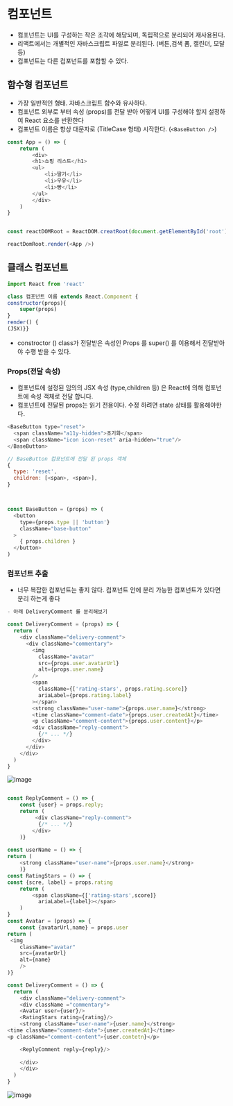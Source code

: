 # 컴포넌트
- 컴포넌트는 UI를 구성하는 작은 조각에 해당되며, 독립적으로 분리되어 재사용된다.
- 리액트에서는 개별적인 자바스크립트 파일로 분리된다. (버튼,검색 폼, 캘린더, 모달 등) 
- 컴포넌트는 다른 컴포넌트를 포함할 수 있다.

## 함수형 컴포넌트
- 가장 일반적인 형태. 자바스크립트 함수와 유사하다.
- 컴포넌트 외부로 부터 속성 (props)를 전달 받아 어떻게 UI를 구성해야 할지 설정하여 React 요소를 반환한다 
- 컴포넌트 이름은 항상 대문자로 (TitleCase 형태) 시작한다. (``<BaseButton />``)

```js
const App = () => {
    return (
        <div>
        <h1>쇼핑 리스트</h1>
        <ul>
            <li>딸기</li>
            <li>우유</li>
            <li>빵</li>
        </ul>
        </div>
    )
}


const reactDOMRoot = ReactDOM.creatRoot(document.getElementById('root'))

reactDomRoot.render(<App />)

```

## 클래스 컴포넌트

```js
import React from 'react'

class 컴포넌트 이름 extends React.Component {
constructor(props){
    super(props)
}
render() {
(JSX)}}
```

- constroctor () class가 전달받은 속성인 Props 를 super() 를 이용해서 전달받아야 수행 받을 수 있다.

### Props(전달 속성)
- 컴포넌트에 설정된 임의의 JSX 속성 (type,children 등) 은 React에 의해 컴포넌트에 속성 객체로 전달 합니다. 
- 컴포넌트에 전달된 props는 읽기 전용이다. 수정 하려면 state 상태를 활용해야한다. 

```js
<BaseButton type="reset">
  <span className="a11y-hidden">초기화</span>
  <span className="icon icon-reset" aria-hidden="true"/>
</BaseButton>

// BaseButton 컴포넌트에 전달 된 props 객체
{
  type: 'reset',
  children: [<span>, <span>],
}



const BaseButton = (props) => (
  <button 
    type={props.type || 'button'} 
    className="base-button"
  >
    { props.children }
  </button>
)
```

### 컴포넌트 추출
- 너무 복잡한 컴포넌트는 좋지 않다. 컴포넌트 안에 분리 가능한 컴포넌트가 있다면 분리 하는게 좋다

```js
- 아래 DeliveryComment 를 분리해보기 

const DeliveryComment = (props) => {
  return (
    <div className="delivery-comment">
      <div className="commentary">
        <img
          className="avatar"
          src={props.user.avatarUrl}
          alt={props.user.name}
        />
        <span
          className={['rating-stars', props.rating.score]}
          ariaLabel={props.rating.label}
        ></span>
        <strong className="user-name">{props.user.name}</strong>
        <time className="comment-date">{props.user.createdAt}</time>
        <p className="comment-content">{props.user.content}</p>
        <div className="reply-comment">
          {/* ... */}
        </div>
      </div>
    </div>
  )
}
```
![image](https://yamoo9.github.io/react-master/images/DeliveryComment.jpg)
```js

const ReplyComment = () => {
    const {user} = props.reply;
    return (
         <div className="reply-comment">
          {/* ... */}
        </div>
    )}
   
const userName = () => {
return (
    <strong className="user-name">{props.user.name}</strong>
    )}       
const RatingStars = () => {
const {scre, label} = props.rating
    return (
        <span className={['rating-stars',score]}
          ariaLabel={label}></span>
    )
}
const Avatar = (props) => {
    const {avatarUrl,name} = props.user
return (
 <img
    className="avatar"
    src={avatarUrl}
    alt={name}
    />
)}

const DeliveryComment = () => {
  return (
    <div className="delivery-comment">
    <div className ="commentary">
    <Avatar user={user}/>
    <RatingStars rating={rating}/>
    <strong className="user-name">{user.name}</strong>
<time className="comment-date">{user.createdAt}</time>
<p className="comment-content">{user.contetn}</p>

    <ReplyComment reply={reply}/>
    
    </div>
    </div>
  )
}
```
![image](https://yamoo9.github.io/react-master/images/DeliveryCommentExtractComponents.jpg)


